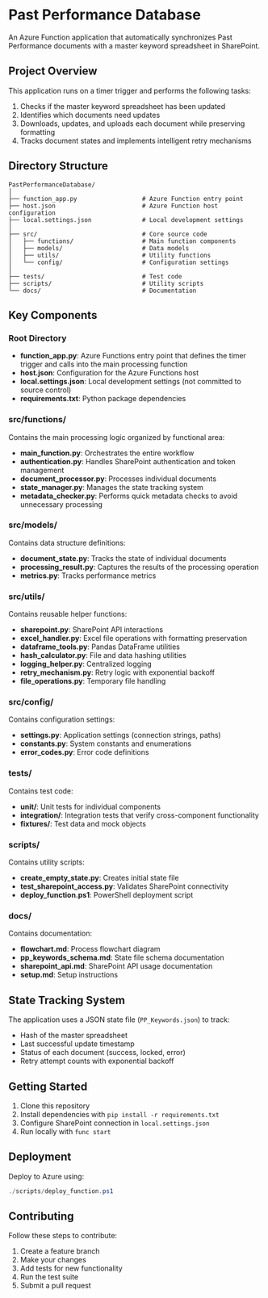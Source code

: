 # Past Performance Database

An Azure Function application that automatically synchronizes Past Performance documents with a master keyword spreadsheet in SharePoint.

## Project Overview

This application runs on a timer trigger and performs the following tasks:
1. Checks if the master keyword spreadsheet has been updated
2. Identifies which documents need updates
3. Downloads, updates, and uploads each document while preserving formatting
4. Tracks document states and implements intelligent retry mechanisms

## Directory Structure

```
PastPerformanceDatabase/
│
├── function_app.py                  # Azure Function entry point 
├── host.json                        # Azure Function host configuration
├── local.settings.json              # Local development settings
│
├── src/                             # Core source code
│   ├── functions/                   # Main function components
│   ├── models/                      # Data models
│   ├── utils/                       # Utility functions
│   └── config/                      # Configuration settings
│
├── tests/                           # Test code
├── scripts/                         # Utility scripts
└── docs/                            # Documentation
```

## Key Components

### Root Directory

- **function_app.py**: Azure Functions entry point that defines the timer trigger and calls into the main processing function
- **host.json**: Configuration for the Azure Functions host
- **local.settings.json**: Local development settings (not committed to source control)
- **requirements.txt**: Python package dependencies

### src/functions/

Contains the main processing logic organized by functional area:

- **main_function.py**: Orchestrates the entire workflow
- **authentication.py**: Handles SharePoint authentication and token management
- **document_processor.py**: Processes individual documents
- **state_manager.py**: Manages the state tracking system
- **metadata_checker.py**: Performs quick metadata checks to avoid unnecessary processing

### src/models/

Contains data structure definitions:

- **document_state.py**: Tracks the state of individual documents
- **processing_result.py**: Captures the results of the processing operation
- **metrics.py**: Tracks performance metrics

### src/utils/

Contains reusable helper functions:

- **sharepoint.py**: SharePoint API interactions
- **excel_handler.py**: Excel file operations with formatting preservation
- **dataframe_tools.py**: Pandas DataFrame utilities
- **hash_calculator.py**: File and data hashing utilities
- **logging_helper.py**: Centralized logging
- **retry_mechanism.py**: Retry logic with exponential backoff
- **file_operations.py**: Temporary file handling

### src/config/

Contains configuration settings:

- **settings.py**: Application settings (connection strings, paths)
- **constants.py**: System constants and enumerations
- **error_codes.py**: Error code definitions

### tests/

Contains test code:

- **unit/**: Unit tests for individual components
- **integration/**: Integration tests that verify cross-component functionality
- **fixtures/**: Test data and mock objects

### scripts/

Contains utility scripts:

- **create_empty_state.py**: Creates initial state file
- **test_sharepoint_access.py**: Validates SharePoint connectivity
- **deploy_function.ps1**: PowerShell deployment script

### docs/

Contains documentation:

- **flowchart.md**: Process flowchart diagram
- **pp_keywords_schema.md**: State file schema documentation
- **sharepoint_api.md**: SharePoint API usage documentation
- **setup.md**: Setup instructions

## State Tracking System

The application uses a JSON state file (`PP_Keywords.json`) to track:

- Hash of the master spreadsheet
- Last successful update timestamp
- Status of each document (success, locked, error)
- Retry attempt counts with exponential backoff

## Getting Started

1. Clone this repository
2. Install dependencies with `pip install -r requirements.txt`
3. Configure SharePoint connection in `local.settings.json`
4. Run locally with `func start`

## Deployment

Deploy to Azure using:

```powershell
./scripts/deploy_function.ps1
```

## Contributing

Follow these steps to contribute:
1. Create a feature branch
2. Make your changes
3. Add tests for new functionality
4. Run the test suite
5. Submit a pull request
